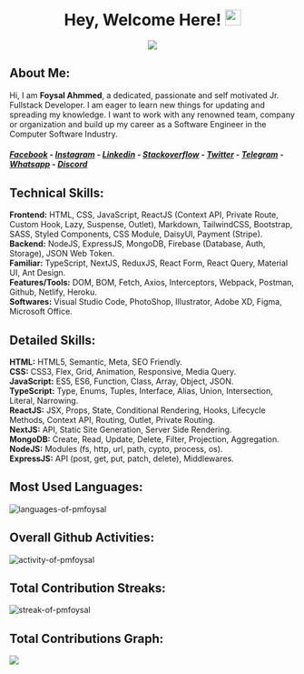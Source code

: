 <h1 align="center">
Hey, Welcome Here!
<img src="https://media.giphy.com/media/hvRJCLFzcasrR4ia7z/giphy.gif" width="28">
</h1>

<p align="center">
<img src="https://readme-typing-svg.herokuapp.com/?lines=I%20am%20a%20Jr.%20Fullstack%20Web%20Developer;Learning%20Web%20Development%20Continiously;Learned%205%20Web%20Languages;Completed%204%2B%20Fullstack%20Projects;Also%2050%2B%20Small%20Projects&font=baloo%20da%202&center=true&height=45&color=fa4eab&vCenter=true&size=20">
</p>

## **About Me:**

Hi, I am **Foysal Ahmmed**, a dedicated, passionate and self motivated Jr. Fullstack Developer. I am eager to learn new things for updating and spreading my knowledge. I want to work with any renowned team, company or organization and build up my career as a Software Engineer in the Computer Software Industry.

##### [**Facebook**](https://facebook.com/pmfoysalz) - [**Instagram**](https://instagram.com/pmfoysalz) - [**Linkedin**](https://linkedin.com/in/pmfoysal) - [**Stackoverflow**](https://stackoverflow.com/users/18387916) - [**Twitter**](https://twitter.com/pmfoysal) - [**Telegram**](https://t.me/pmfoysal) - [**Whatsapp**](https://wa.me/+8801645114090) - [**Discord**](https://discordapp.com/users/977186632501436476)

## **Technical Skills:**

**Frontend:** HTML, CSS, JavaScript, ReactJS (Context API, Private Route, Custom Hook, Lazy, Suspense, Outlet), Markdown, TailwindCSS, Bootstrap, SASS, Styled Components, CSS Module, DaisyUI, Payment (Stripe). <br>
**Backend:** NodeJS, ExpressJS, MongoDB, Firebase (Database, Auth, Storage), JSON Web Token. <br>
**Familiar:** TypeScript, NextJS, ReduxJS, React Form, React Query, Material UI, Ant Design. <br>
**Features/Tools:** DOM, BOM, Fetch, Axios, Interceptors, Webpack, Postman, Github, Netlify, Heroku. <br>
**Softwares:** Visual Studio Code, PhotoShop, Illustrator, Adobe XD, Figma, Microsoft Office. <br>

## **Detailed Skills:**

**HTML:** HTML5, Semantic, Meta, SEO Friendly. <br>
**CSS:** CSS3, Flex, Grid, Animation, Responsive, Media Query. <br>
**JavaScript:** ES5, ES6, Function, Class, Array, Object, JSON. <br>
**TypeScript:** Type, Enums, Tuples, Interface, Alias, Union, Intersection, Literal, Narrowing. <br>
**ReactJS:** JSX, Props, State, Conditional Rendering, Hooks, Lifecycle Methods, Context API, Routing, Outlet, Private Routing. <br>
**NextJS:** API, Static Site Generation, Server Side Rendering. <br>
**MongoDB:** Create, Read, Update, Delete, Filter, Projection, Aggregation. <br>
**NodeJS:** Modules (fs, http, url, path, cypto, process, os). <br>
**ExpressJS:** API (post, get, put, patch, delete), Middlewares. <br>

## **Most Used Languages:**

<img src="https://github-readme-stats.vercel.app/api/top-langs/?username=pmfoysal&count_private=true&show_icons=true&hide_border=true&bg_color=2c323a&text_color=eee&icon_color=fa4eab&title_color=fa4eab&cache_seconds=1800&langs_count=10" alt="languages-of-pmfoysal" />

## **Overall Github Activities:**

<img src="https://github-readme-stats.vercel.app/api?username=pmfoysal&count_private=true&show_icons=true&hide_border=true&bg_color=2c323a&text_color=eee&icon_color=fa4eab&title_color=fa4eab&cache_seconds=1800&include_all_commits=false&custom_title=Overall%20Github%20Activities" alt="activity-of-pmfoysal" />

## **Total Contribution Streaks:**

<img src="http://github-readme-streak-stats.herokuapp.com?user=pmfoysal&hide_border=true&date_format=j%20M%5B%20Y%5D&background=2C323A&ring=FA4EAB&currStreakNum=FA4EAB&fire=FA4EAB&sideNums=FA4EAB&currStreakLabel=EEEEEE&sideLabels=EEEEEE&dates=EEEEEE&stroke=EEEEEE84" alt="streak-of-pmfoysal" />

## **Total Contributions Graph:**

![](https://activity-graph.herokuapp.com/graph/?username=pmfoysal&bg_color=2c323a&color=fa4eab&line=fa4eab&point=eeeeee&hide_border=true)
